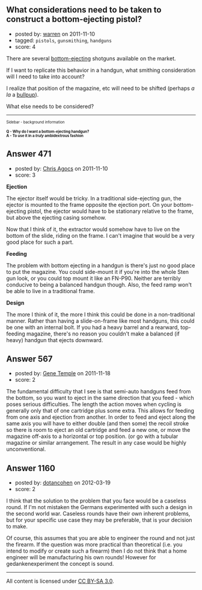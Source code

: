 ## What considerations need to be taken to construct a bottom-ejecting pistol?

- posted by: [warren](https://stackexchange.com/users/-1/143-warren) on 2011-11-10
- tagged: `pistols`, `gunsmithing`, `handguns`
- score: 4

There are several [bottom-ejecting][1] shotguns available on the market.

If I want to replicate this behavior in a handgun, what smithing consideration will I need to take into account?

I realize that position of the magazine, etc will need to be shifted (perhaps *a la* a [bullpup][2]).

What else needs to be considered?

___
<sup><sub>Sidebar - background information</sub></sup>

<sup><sub>**Q - Why do I want a bottom-ejecting handgun?**</sub></sup>  
<sup><sub>**A - To use it in a *truly* ambidextrous fashion**</sub></sup>



  [1]: http://www.thehighroad.org/archive/index.php/t-451087.html
  [2]: http://en.wikipedia.org/wiki/Bullpup


## Answer 471

- posted by: [Chris Agocs](https://stackexchange.com/users/-1/12-chris-agocs) on 2011-11-10
- score: 3

**Ejection**

The ejector itself would be tricky. In a traditional side-ejecting gun, the ejector is mounted to the frame opposite the ejection port. On your bottom-ejecting pistol, the ejector would have to be stationary relative to the frame, but above the ejecting casing somehow.

Now that I think of it, the extractor would somehow have to live on the bottom of the slide, riding on the frame. I can't imagine that would be a very good place for such a part.

**Feeding**

The problem with bottom ejecting in a handgun is there's just no good place to put the magazine. You could side-mount it if you're into the whole Sten gun look, or you could top mount it like an FN-P90. Neither are terribly conducive to being a balanced handgun though. Also, the feed ramp won't be able to live in a traditional frame.

**Design**

The more I think of it, the more I think this could be done in a non-traditional manner. Rather than having a slide-on-frame like most handguns, this could be one with an internal bolt. If you had a heavy barrel and a rearward, top-feeding magazine, there's no reason you couldn't make a balanced (if heavy) handgun that ejects downward.


## Answer 567

- posted by: [Gene Temple](https://stackexchange.com/users/-1/254-gene-temple) on 2011-11-18
- score: 2

The fundamental difficulty that I see is that semi-auto handguns feed from the bottom, so you want to eject in the same direction that you feed - which poses serious difficulties.  The length the action moves when cycling is generally only that of one cartridge plus some extra.  This allows for feeding from one axis and ejection from another.  In order to feed and eject along the same axis you will have to either double (and then some) the recoil stroke so there is room to eject an old cartridge and feed a new one, or move the magazine off-axis to a horizontal or top position. (or go with a tubular magazine or similar arrangement.  The result in any case would be highly unconventional.


## Answer 1160

- posted by: [dotancohen](https://stackexchange.com/users/-1/489-dotancohen) on 2012-03-19
- score: 2

I think that the solution to the problem that you face would be a caseless round. If I'm not mistaken the Germans experimented with such a design in the second world war. Caseless rounds have their own inherent problems, but for your specific use case they may be preferable, that is your decision to make.

Of course, this assumes that you are able to engineer the round and not just the firearm. If the question was more practical than theoretical (i.e. you intend to modify or create such a firearm) then I do not think that a home engineer will be manufacturing his own rounds! However for gedankenexperiment the concept is sound.



---

All content is licensed under [CC BY-SA 3.0](https://creativecommons.org/licenses/by-sa/3.0/).
